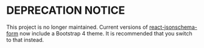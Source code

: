DEPRECATION NOTICE
==================

This project is no longer maintained. Current versions of [react-jsonschema-form](https://github.com/rjsf-team/react-jsonschema-form) now include a Bootstrap 4 theme. It is recommended that you switch to that instead.
